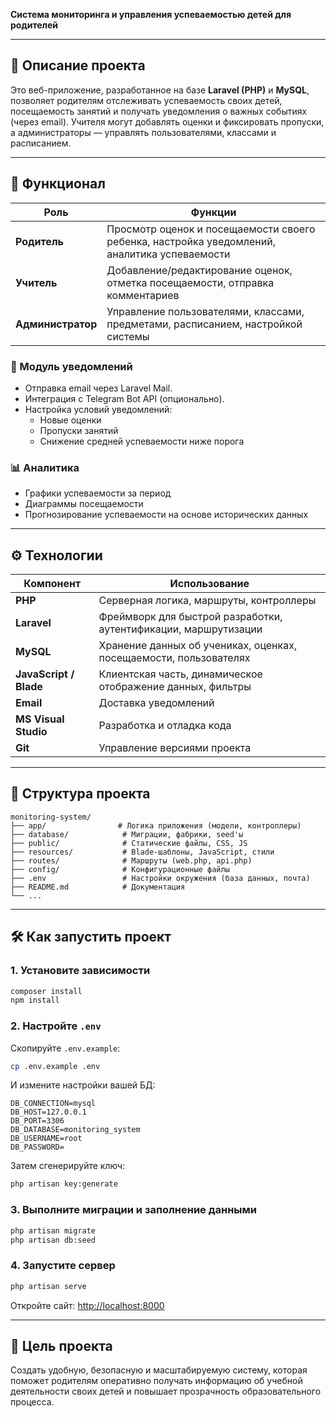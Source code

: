 **Система мониторинга и управления успеваемостью детей для родителей**

---

## 📌 Описание проекта

Это веб-приложение, разработанное на базе **Laravel (PHP)** и **MySQL**, позволяет родителям отслеживать успеваемость своих детей, посещаемость занятий и получать уведомления о важных событиях (через email). Учителя могут добавлять оценки и фиксировать пропуски, а администраторы — управлять пользователями, классами и расписанием.

---

## 🧩 Функционал

| Роль | Функции |
|------|---------|
| **Родитель** | Просмотр оценок и посещаемости своего ребенка, настройка уведомлений, аналитика успеваемости |
| **Учитель** | Добавление/редактирование оценок, отметка посещаемости, отправка комментариев |
| **Администратор** | Управление пользователями, классами, предметами, расписанием, настройкой системы |

### 🔔 Модуль уведомлений
- Отправка email через Laravel Mail.
- Интеграция с Telegram Bot API (опционально).
- Настройка условий уведомлений:
  - Новые оценки
  - Пропуски занятий
  - Снижение средней успеваемости ниже порога

### 📊 Аналитика
- Графики успеваемости за период
- Диаграммы посещаемости
- Прогнозирование успеваемости на основе исторических данных

---

## ⚙️ Технологии

| Компонент | Использование |
|----------|---------------|
| **PHP** | Серверная логика, маршруты, контроллеры |
| **Laravel** | Фреймворк для быстрой разработки, аутентификации, маршрутизации |
| **MySQL** | Хранение данных об учениках, оценках, посещаемости, пользователях |
| **JavaScript / Blade** | Клиентская часть, динамическое отображение данных, фильтры |
| **Email** | Доставка уведомлений |
| **MS Visual Studio** | Разработка и отладка кода |
| **Git** | Управление версиями проекта |

---

## 📁 Структура проекта

```
monitoring-system/
├── app/                # Логика приложения (модели, контроллеры)
├── database/            # Миграции, фабрики, seed'ы
├── public/              # Статические файлы, CSS, JS
├── resources/           # Blade-шаблоны, JavaScript, стили
├── routes/              # Маршруты (web.php, api.php)
├── config/              # Конфигурационные файлы
├── .env                 # Настройки окружения (база данных, почта)
├── README.md            # Документация
└── ...
```

---

## 🛠 Как запустить проект

### 1. Установите зависимости

```bash
composer install
npm install
```

### 2. Настройте `.env`

Скопируйте `.env.example`:

```bash
cp .env.example .env
```

И измените настройки вашей БД:

```env
DB_CONNECTION=mysql
DB_HOST=127.0.0.1
DB_PORT=3306
DB_DATABASE=monitoring_system
DB_USERNAME=root
DB_PASSWORD=
```

Затем сгенерируйте ключ:

```bash
php artisan key:generate
```

### 3. Выполните миграции и заполнение данными

```bash
php artisan migrate
php artisan db:seed
```

### 4. Запустите сервер

```bash
php artisan serve
```

Откройте сайт: [http://localhost:8000](http://localhost:8000)

---

## 🎯 Цель проекта

Создать удобную, безопасную и масштабируемую систему, которая поможет родителям оперативно получать информацию об учебной деятельности своих детей и повышает прозрачность образовательного процесса.
